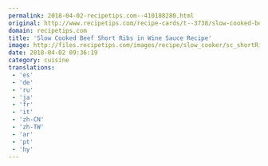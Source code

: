 ```yaml
---
permalink: 2018-04-02-recipetips.com--410188280.html
original: http://www.recipetips.com/recipe-cards/t--3738/slow-cooked-beef-short-ribs-in-wine-sauce.asp
domain: recipetips.com
title: 'Slow Cooked Beef Short Ribs in Wine Sauce Recipe'
image: http://files.recipetips.com/images/recipe/slow_cooker/sc_shortRibs_wine.jpg
date: 2018-04-02 09:36:19
category: cuisine
translations: 
 - 'es'
 - 'de'
 - 'ru'
 - 'ja'
 - 'fr'
 - 'it'
 - 'zh-CN'
 - 'zh-TW'
 - 'ar'
 - 'pt'
 - 'hy'
---
```



